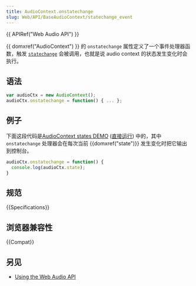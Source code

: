 ```yaml
---
title: AudioContext.onstatechange
slug: Web/API/BaseAudioContext/statechange_event
---
```


{{ APIRef("Web Audio API") }}

{{ domxref("AudioContext") }} 的 `onstatechange` 属性定义了一个事件处理器函数，触发 [`statechange`](/zh-CN/docs/Web/API/RTCIceTransport/statechange_event) 会被调用，也就是说 audio context 的状态发生变化时会执行。

## 语法

```js
var audioCtx = new AudioContext();
audioCtx.onstatechange = function() { ... };
```

## 例子

下面这段代码是[AudioContext states DEMO](https://github.com/mdn/audiocontext-states/settings) ([直接运行](http://mdn.github.io/audiocontext-states/)) 中的，其中 `onstatechange` 处理器会在每次当前 {{domxref("state")}} 发生变化时把它输出到控制台。

```js
audioCtx.onstatechange = function() {
  console.log(audioCtx.state);
}
```

## 规范

{{Specifications}}

## 浏览器兼容性

{{Compat}}

## 另见

- [Using the Web Audio API](/zh-CN/docs/Web_Audio_API/Using_Web_Audio_API)
